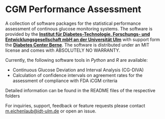 # CGM Performance Assessment
A collection of software packages for the statistical performance assessment of continous glucose monitoring systems. The software is provided by the [**Institut für Diabetes-Technologie, Forschungs- und Entwicklungsgesellschaft mbH an der Universität Ulm**](https://www.idt-ulm.de) with support form the [**Diabetes Center Berne**](https://www.dcberne.com). The software is distributed under an MIT license and comes with ABSOLUTELY NO WARRANTY.

Currently, the following software tools in *Python* and *R* are available:

* Continuous Glucose Deviation and Interval Analysis (CG-DIVA)
* Calculation of confidence intervals on agreement rates for the assessment of compliance with FDA iCGM criteria

Detailed information can be found in the README files of the respective folders

For inquiries, support, feedback or feature requests please contact m.eichenlaub@idt-ulm.de or open an issue.

